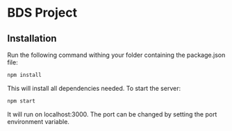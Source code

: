 # BDS Project
## Installation

Run the following command withing your folder containing the package.json file:
```sh
npm install
```
This will install all dependencies needed.
To start the server:
```sh
npm start
```
It will run on localhost:3000. The port can be changed by setting the port environment variable.
